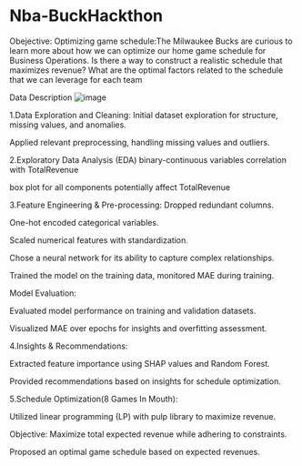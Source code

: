 # Nba-BuckHackthon

Obejective:
Optimizing game schedule:The Milwaukee Bucks are curious to learn more about how we can optimize our home game schedule for Business Operations. Is there a way to construct a realistic schedule that maximizes revenue? What are the optimal factors related to the schedule that we can leverage for each team

Data Description
![image](https://github.com/cooltim233/Nba-BuckHackthon/assets/120356932/ae61c1d9-d779-4fc6-be9f-bbcf004ca86a)

1.Data Exploration and Cleaning:
Initial dataset exploration for structure, missing values, and anomalies.

Applied relevant preprocessing, handling missing values and outliers.

2.Exploratory Data Analysis (EDA)
binary-continuous variables correlation with TotalRevenue

box plot for all components potentially affect TotalRevenue

3.Feature Engineering & Pre-processing:
Dropped redundant columns.

One-hot encoded categorical variables.

Scaled numerical features with standardization.

Chose a neural network for its ability to capture complex relationships.

Trained the model on the training data, monitored MAE during training.

Model Evaluation:

Evaluated model performance on training and validation datasets.

Visualized MAE over epochs for insights and overfitting assessment.

4.Insights & Recommendations:

Extracted feature importance using SHAP values and Random Forest.

Provided recommendations based on insights for schedule optimization.

5.Schedule Optimization(8 Games In Mouth):

Utilized linear programming (LP) with pulp library to maximize revenue.

Objective: Maximize total expected revenue while adhering to constraints.

Proposed an optimal game schedule based on expected revenues.
